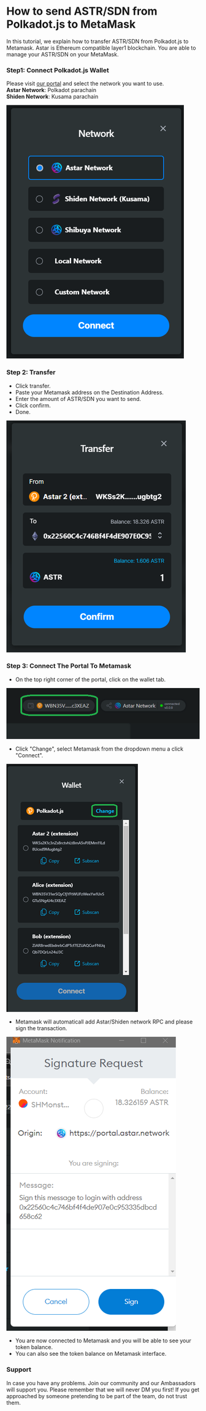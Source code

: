 # How to send ASTR/SDN from Polkadot.js to MetaMask

In this tutorial, we explain how to transfer ASTR/SDN from Polkadot.js to Metamask. Astar is Ethereum compatible layer1 blockchain. You are able to manage your ASTR/SDN on your MetaMask.&#x20;

### Step1: Connect Polkadot.js Wallet

Please visit [our portal](https://portal.astar.network/#/balance/wallet) and select the network you want to use.\
**Astar Network**: Polkadot parachain\
**Shiden Network**: Kusama parachain

![](<../.gitbook/assets/image (127).png>)

### Step 2: Transfer

* Click transfer.
* Paste your Metamask address on the Destination Address.
* Enter the amount of ASTR/SDN you want to send.
* Click confirm.
* Done.

![Transferring tokens to Metamask](<../.gitbook/assets/image (126).png>)

### Step 3: Connect The Portal To Metamask

* On the top right corner of the portal, click on the wallet tab.

![](<../.gitbook/assets/image (109).png>)

* Click "Change", select Metamask from the dropdown menu a click "Connect".

![Switching wallet](<../.gitbook/assets/image (120) (1) (1).png>)

* Metamask will automaticall add Astar/Shiden network RPC and please sign the transaction.

![Sign the request](<../.gitbook/assets/image (111) (1).png>)

* You are now connected to Metamask and you will be able to see your token balance.&#x20;
* You can also see the token balance on Metamask interface.

### Support

In case you have any problems. Join our community and our Ambassadors will support you. Please remember that we will never DM you first! If you get approached by someone pretending to be part of the team, do not trust them.


